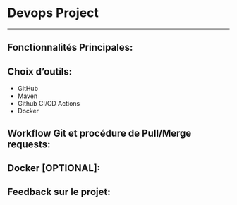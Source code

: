 # Devops Project
---

## Fonctionnalités Principales:


## Choix d’outils:

- GitHub
- Maven
- Github CI/CD Actions
- Docker

## Workflow Git et procédure de Pull/Merge requests:


## Docker [OPTIONAL]:


## Feedback sur le projet:
